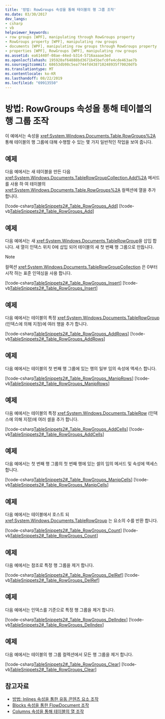```yaml
---
title: '방법: RowGroups 속성을 통해 테이블의 행 그룹 조작'
ms.date: 03/30/2017
dev_langs:
- csharp
- vb
helpviewer_keywords:
- row groups [WPF], manipulating through RowGroups property
- RowGroups property [WPF], manipulating row groups
- documents [WPF], manipulating row groups through RowGroups property
- properties [WPF], RowGroups [WPF], manipulating row groups
ms.assetid: ea61440f-08ae-44ed-b314-5716aaaae3ed
ms.openlocfilehash: 195920af64888bd3671b45befc0fe4cde463ae7b
ms.sourcegitcommit: 68653db98c5ea7744fd438710248935f70020dfb
ms.translationtype: MT
ms.contentlocale: ko-KR
ms.lasthandoff: 08/22/2019
ms.locfileid: "69913550"
---
```

# <a name="how-to-manipulate-a-tables-row-groups-through-the-rowgroups-property"></a>방법: RowGroups 속성을 통해 테이블의 행 그룹 조작
이 예에서는 속성을 <xref:System.Windows.Documents.Table.RowGroups%2A> 통해 테이블의 행 그룹에 대해 수행할 수 있는 몇 가지 일반적인 작업을 보여 줍니다.  
  
## <a name="example"></a>예제  
 다음 예에서는 새 테이블을 만든 다음 <xref:System.Windows.Documents.TableRowGroupCollection.Add%2A> 메서드를 사용 하 여 테이블의 <xref:System.Windows.Documents.Table.RowGroups%2A> 컬렉션에 열을 추가 합니다.  
  
 [!code-csharp[TableSnippets2#_Table_RowGroups_Add](~/samples/snippets/csharp/VS_Snippets_Wpf/TableSnippets2/CSharp/Window1.xaml.cs#_table_rowgroups_add)]
 [!code-vb[TableSnippets2#_Table_RowGroups_Add](~/samples/snippets/visualbasic/VS_Snippets_Wpf/TableSnippets2/visualbasic/window1.xaml.vb#_table_rowgroups_add)]  
  
## <a name="example"></a>예제  
 다음 예에서는 새 <xref:System.Windows.Documents.TableRowGroup>을 삽입 합니다.  새 열이 인덱스 위치 0에 삽입 되어 테이블의 새 첫 번째 행 그룹으로 만듭니다.  
  
> [!NOTE]
> 컬렉션 <xref:System.Windows.Documents.TableRowGroupCollection> 은 0부터 시작 하는 표준 인덱싱을 사용 합니다.  
  
 [!code-csharp[TableSnippets2#_Table_RowGroups_Insert](~/samples/snippets/csharp/VS_Snippets_Wpf/TableSnippets2/CSharp/Window1.xaml.cs#_table_rowgroups_insert)]
 [!code-vb[TableSnippets2#_Table_RowGroups_Insert](~/samples/snippets/visualbasic/VS_Snippets_Wpf/TableSnippets2/visualbasic/window1.xaml.vb#_table_rowgroups_insert)]  
  
## <a name="example"></a>예제  
 다음 예에서는 테이블의 특정 <xref:System.Windows.Documents.TableRowGroup> (인덱스에 의해 지정)에 여러 행을 추가 합니다.  
  
 [!code-csharp[TableSnippets2#_Table_RowGroups_AddRows](~/samples/snippets/csharp/VS_Snippets_Wpf/TableSnippets2/CSharp/Window1.xaml.cs#_table_rowgroups_addrows)]
 [!code-vb[TableSnippets2#_Table_RowGroups_AddRows](~/samples/snippets/visualbasic/VS_Snippets_Wpf/TableSnippets2/visualbasic/window1.xaml.vb#_table_rowgroups_addrows)]  
  
## <a name="example"></a>예제  
 다음 예에서는 테이블의 첫 번째 행 그룹에 있는 행의 일부 임의 속성에 액세스 합니다.  
  
 [!code-csharp[TableSnippets2#_Table_RowGroups_ManipRows](~/samples/snippets/csharp/VS_Snippets_Wpf/TableSnippets2/CSharp/Window1.xaml.cs#_table_rowgroups_maniprows)]
 [!code-vb[TableSnippets2#_Table_RowGroups_ManipRows](~/samples/snippets/visualbasic/VS_Snippets_Wpf/TableSnippets2/visualbasic/window1.xaml.vb#_table_rowgroups_maniprows)]  
  
## <a name="example"></a>예제  
 다음 예에서는 테이블의 특정 <xref:System.Windows.Documents.TableRow> (인덱스에 의해 지정)에 여러 셀을 추가 합니다.  
  
 [!code-csharp[TableSnippets2#_Table_RowGroups_AddCells](~/samples/snippets/csharp/VS_Snippets_Wpf/TableSnippets2/CSharp/Window1.xaml.cs#_table_rowgroups_addcells)]
 [!code-vb[TableSnippets2#_Table_RowGroups_AddCells](~/samples/snippets/visualbasic/VS_Snippets_Wpf/TableSnippets2/visualbasic/window1.xaml.vb#_table_rowgroups_addcells)]  
  
## <a name="example"></a>예제  
 다음 예에서는 첫 번째 행 그룹의 첫 번째 행에 있는 셀의 임의 메서드 및 속성에 액세스 합니다.  
  
 [!code-csharp[TableSnippets2#_Table_RowGroups_ManipCells](~/samples/snippets/csharp/VS_Snippets_Wpf/TableSnippets2/CSharp/Window1.xaml.cs#_table_rowgroups_manipcells)]
 [!code-vb[TableSnippets2#_Table_RowGroups_ManipCells](~/samples/snippets/visualbasic/VS_Snippets_Wpf/TableSnippets2/visualbasic/window1.xaml.vb#_table_rowgroups_manipcells)]  
  
## <a name="example"></a>예제  
 다음 예에서는 테이블에서 호스트 되 <xref:System.Windows.Documents.TableRowGroup> 는 요소의 수를 반환 합니다.  
  
 [!code-csharp[TableSnippets2#_Table_RowGroups_Count](~/samples/snippets/csharp/VS_Snippets_Wpf/TableSnippets2/CSharp/Window1.xaml.cs#_table_rowgroups_count)]
 [!code-vb[TableSnippets2#_Table_RowGroups_Count](~/samples/snippets/visualbasic/VS_Snippets_Wpf/TableSnippets2/visualbasic/window1.xaml.vb#_table_rowgroups_count)]  
  
## <a name="example"></a>예제  
 다음 예에서는 참조로 특정 행 그룹을 제거 합니다.  
  
 [!code-csharp[TableSnippets2#_Table_RowGroups_DelRef](~/samples/snippets/csharp/VS_Snippets_Wpf/TableSnippets2/CSharp/Window1.xaml.cs#_table_rowgroups_delref)]
 [!code-vb[TableSnippets2#_Table_RowGroups_DelRef](~/samples/snippets/visualbasic/VS_Snippets_Wpf/TableSnippets2/visualbasic/window1.xaml.vb#_table_rowgroups_delref)]  
  
## <a name="example"></a>예제  
 다음 예에서는 인덱스를 기준으로 특정 행 그룹을 제거 합니다.  
  
 [!code-csharp[TableSnippets2#_Table_RowGroups_DelIndex](~/samples/snippets/csharp/VS_Snippets_Wpf/TableSnippets2/CSharp/Window1.xaml.cs#_table_rowgroups_delindex)]
 [!code-vb[TableSnippets2#_Table_RowGroups_DelIndex](~/samples/snippets/visualbasic/VS_Snippets_Wpf/TableSnippets2/visualbasic/window1.xaml.vb#_table_rowgroups_delindex)]  
  
## <a name="example"></a>예제  
 다음 예에서는 테이블의 행 그룹 컬렉션에서 모든 행 그룹을 제거 합니다.  
  
 [!code-csharp[TableSnippets2#_Table_RowGroups_Clear](~/samples/snippets/csharp/VS_Snippets_Wpf/TableSnippets2/CSharp/Window1.xaml.cs#_table_rowgroups_clear)]
 [!code-vb[TableSnippets2#_Table_RowGroups_Clear](~/samples/snippets/visualbasic/VS_Snippets_Wpf/TableSnippets2/visualbasic/window1.xaml.vb#_table_rowgroups_clear)]  
  
## <a name="see-also"></a>참고자료

- [방법: Inlines 속성을 통한 유동 콘텐츠 요소 조작](how-to-manipulate-table-row-groups-through-the-rowgroups-property.md)
- [Blocks 속성을 통한 FlowDocument 조작](how-to-manipulate-a-flowdocument-through-the-blocks-property.md)
- [Columns 속성을 통해 테이블의 열 조작](how-to-manipulate-table-columns-through-the-columns-property.md)
